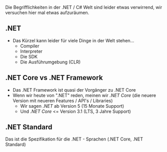 Die Begrifflichkeiten in der .NET / C# Welt sind leider etwas verwirrend, wir versuchen hier mal etwas aufzuräumen.

## .NET
- Das Kürzel kann leider für viele Dinge in der Welt stehen...
	- Compiler
	- Interpreter
	- Die SDK
	- Die Ausführumgebung (CLR)

## .NET Core vs .NET Framework
- Das .NET Framework ist quasi der Vorgänger zu .NET Core
- Wenn wir heute von ".NET" reden, meinen wir *.NET Core* (die neuere Version mit neueren Features / API's / Libraries)
	- Wir sagen *.NET* ab Version 5 (15 Monate Support)
	- Und *.NET Core* <= Version 3.1 (LTS, 3 Jahre Support)

## .NET Standard
Das ist die Spezifikation für die .NET - Sprachen (.NET Core, .NET Standard)